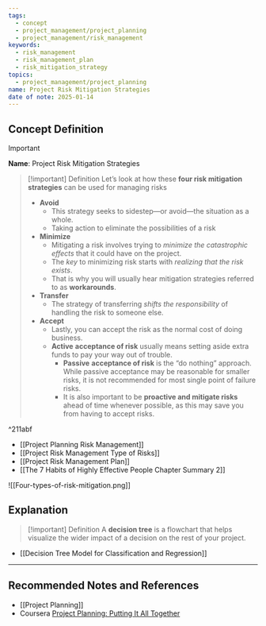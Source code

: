 ```yaml
---
tags:
  - concept
  - project_management/project_planning
  - project_management/risk_management
keywords:
  - risk_management
  - risk_management_plan
  - risk_mitigation_strategy
topics:
  - project_management/project_planning
name: Project Risk Mitigation Strategies
date of note: 2025-01-14
---
```


## Concept Definition

>[!important]
>**Name**: Project Risk Mitigation Strategies

>[!important] Definition
>Let’s look at how these **four risk mitigation strategies** can be used for managing risks
>- **Avoid**  
>	- This strategy seeks to sidestep—or avoid—the situation as a whole.
>	- Taking action to eliminate the possibilities of a risk
>- **Minimize**
>	- Mitigating a risk involves trying to *minimize the catastrophic effects* that it could have on the project. 
>	- The *key* to minimizing risk starts with *realizing that the risk exists*. 
>	- That is why you will usually hear mitigation strategies referred to as **workarounds**.
>- **Transfer**
>	- The strategy of transferring *shifts the responsibility* of handling the risk to someone else.
>- **Accept**
>	- Lastly, you can accept the risk as the normal cost of doing business. 
>	- **Active** **acceptance of risk** usually means setting aside extra funds to pay your way out of trouble.
>		- **Passive** **acceptance of risk** is the “do nothing” approach. While passive acceptance may be reasonable for smaller risks, it is not recommended for most single point of failure risks. 
>		- It is also important to be **proactive and mitigate risks** ahead of time whenever possible, as this may save you from having to accept risks.

^211abf


- [[Project Planning Risk Management]]
- [[Project Risk Management Type of Risks]]
- [[Project Risk Management Plan]]
- [[The 7 Habits of Highly Effective People Chapter Summary 2]]

![[Four-types-of-risk-mitigation.png]]


## Explanation

>[!important] Definition
>A **decision tree** is a flowchart that helps visualize the wider impact of a decision on the rest of your project.

- [[Decision Tree Model for Classification and Regression]]




-----------
##  Recommended Notes and References

- [[Project Planning]]
- Coursera [Project Planning: Putting It All Together](https://www.coursera.org/learn/project-planning-google/home/welcome)